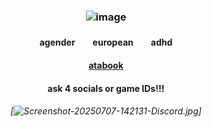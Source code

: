 ### <p align="center"> ![image](https://github.com/user-attachments/assets/5a41b702-1b93-460c-aa40-ea036ed07a53)
#### <p align="center"> agender　　european　　adhd
#### <p align="center">[atabook](https://valkyrie.atabook.org)
#### <p align="center">ask 4 socials or game IDs!!!

###### <p align="center"> [![Screenshot-20250707-142131-Discord.jpg](https://i.postimg.cc/BQMTdsDb/Screenshot-20250707-142131-Discord.jpg)]
